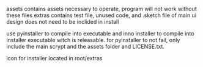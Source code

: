 assets contains assets necessary to operate, program will not work without these files
extras contains test file, unused code, and .sketch file of main ui design does not need to be inclided in install

use pyinstaller to compile into executable and inno installer to compile into installer executable witch is releasable.
for pyinstaller to not fail, only include the main scrypt and the assets folder and LICENSE.txt.

icon for installer located in root/extras
